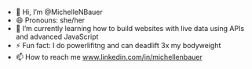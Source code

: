 - 👋 Hi, I’m @MichelleNBauer
- 😄 Pronouns: she/her
- 🌱 I’m currently learning how to build websites with live data using APIs and advanced JavaScript
- ⚡ Fun fact: I do powerlifitng and can deadlift 3x my bodyweight
- 📫 How to reach me www.linkedin.com/in/michellenbauer 


<!---
MichelleNBauer/MichelleNBauer is a ✨ special ✨ repository because its `README.md` (this file) appears on your GitHub profile.
You can click the Preview link to take a look at your changes.
--->
